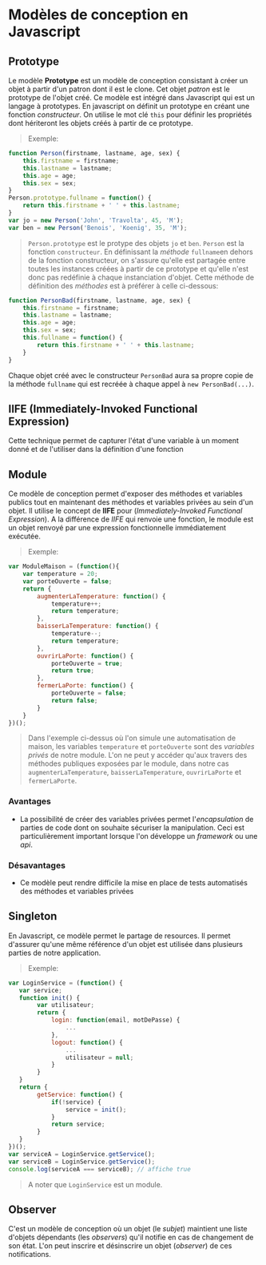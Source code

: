 # Modèles de conception en Javascript

## Prototype
Le modèle **Prototype** est un modèle de conception consistant à créer un objet à partir d'un patron dont il est le clone. Cet objet *patron* est le prototype de l'objet créé. 
Ce modèle est intégré dans Javascript qui est un langage à prototypes.
En javascript on définit un prototype en créant une fonction *constructeur*. On utilise le mot clé ```this``` pour définir les propriétés dont hériteront les objets créés à partir de ce prototype.

>Exemple: 
```js
function Person(firstname, lastname, age, sex) {
    this.firstname = firstname;
    this.lastname = lastname;
    this.age = age;
    this.sex = sex;
}
Person.prototype.fullname = function() {
    return this.firstname + ' ' + this.lastname;
}
var jo = new Person('John', 'Travolta', 45, 'M');
var ben = new Person('Benois', 'Koenig', 35, 'M');
```
>```Person.prototype``` est le protype des objets ```jo``` et ```ben```. ```Person``` est la fonction ```constructeur```.
>En définissant la *méthode*  ```fullname```en dehors de la fonction constructeur, on s'assure qu'elle est partagée entre toutes les instances créées à partir de ce prototype et qu'elle n'est donc pas redéfinie à chaque instanciation d'objet.
Cette méthode de définition des *méthodes* est à préférer à celle ci-dessous:
```js
function PersonBad(firstname, lastname, age, sex) {
    this.firstname = firstname;
    this.lastname = lastname;
    this.age = age;
    this.sex = sex;
    this.fullname = function() {
        return this.firstname + ' ' + this.lastname;
    }
}
```
Chaque objet créé avec le constructeur ```PersonBad``` aura sa propre copie de la méthode ```fullname``` qui est recréée à  chaque appel à  ```new PersonBad(...)```.
## IIFE (Immediately-Invoked Functional Expression)
Cette technique permet de capturer l'état d'une variable à un moment donné et de l'utiliser dans la définition d'une fonction 
## Module
Ce modèle de conception permet d'exposer des méthodes et variables publics tout en maintenant des méthodes et variables privées au sein d'un objet. Il utilise le concept de **IIFE** pour (*Immediately-Invoked Functional Expression*). A la différence de *IIFE* qui renvoie une fonction, le module est un objet renvoyé par une expression fonctionnelle immédiatement exécutée. 
> Exemple:
```js
var ModuleMaison = (function(){
    var temperature = 20;
    var porteOuverte = false;
    return {
        augmenterLaTemperature: function() {
            temperature++;
            return temperature;
        },
        baisserLaTemperature: function() {
            temperature--;
            return temperature;
        },
        ouvrirLaPorte: function() {
            porteOuverte = true;
            return true;
        },
        fermerLaPorte: function() {
            porteOuverte = false;
            return false;
        }
    }
})();
```
>Dans l'exemple ci-dessus où l'on simule une automatisation de maison, les variables ```temperature``` et ```porteOuverte``` sont des *variables privés* de notre module. L'on ne peut y accéder qu'aux travers des méthodes publiques exposées par le module, dans notre cas ```augmenterLaTemperature```, ```baisserLaTemperature```, ```ouvrirLaPorte``` et ```fermerLaPorte```.

### Avantages
* La possibilité de créer des variables privées permet l'*encapsulation* de parties de code dont on souhaite sécuriser la manipulation. Ceci est particulièrement important lorsque l'on développe un *framework* ou une *api*.

### Désavantages
* Ce modèle peut rendre difficile la mise en place de tests automatisés des méthodes et variables privées

## Singleton
En Javascript, ce modèle permet le partage de resources. Il permet d'assurer qu'une même référence d'un objet est utilisée dans plusieurs parties de notre application. 
>Exemple:
```js
var LoginService = (function() {
   var service;
   function init() {
        var utilisateur;
        return {
            login: function(email, motDePasse) {
                ...
            },
            logout: function() {
                ...
                utilisateur = null;
            }
        }
   }
   return {
        getService: function() {
            if(!service) {
                service = init();
            }
            return service;
        }
   }
})();
var serviceA = LoginService.getService();
var serviceB = LoginService.getService();
console.log(serviceA === serviceB); // affiche true
```
> A noter que ```LoginService``` est un module.

## Observer
C'est un modèle de conception où un objet (le *subjet*) maintient une liste d'objets dépendants (les *observers*) qu'il notifie en cas de changement de son état.
L'on peut inscrire et désinscrire un objet (*observer*) de ces notifications.

